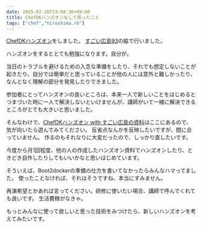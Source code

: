 ```yaml
---
date: 2015-02-26T23:04:36+09:00
title: ChefDKハンズオンをして思ったこと
tags: ["chef","hiroshima.rb"]
---
```


[ChefDKハンズオン](https://hiroshimarb.doorkeeper.jp/events/20979)をしました。
[すごい広島93](http://great-h.github.io/events/event-093.html)の脇で行いました。

ハンズオンをするととても勉強になります。自分が。

当日のトラブルを避けるための入念な準備をしたり、それでも想定しないことが起きたり、自分では簡単だと思っていることが他の人には意外と難しかったり、なんとなく理解の部分を発見したりできました。

参加者にとってハンズオンの良いところは、本来一人で新しいことをはじめるとつまづいた時に一人で解決しないといけませんが、講師がいて一緒に解決できるところがとても大きいと思いました。

そんなわけで、[ChefDKハンズオン with すごい広島の資料](http://qiita.com/eielh/items/adb173ffcd6389c12e36)はここにあるので、気が向いたら遊んでみてください。
反省点なんかを反映したいですが、間に合っていません。
作るのもそれなりに大変だったので、しっかり直したいです。

今度から月1回程度、他の人の作成したハンズオン資料でハンズオンしたり、ときどき自作したりしてもいいかなと思いはじめています。

そういえば、Boot2dockerの準備の仕方を書いてなかったらみんなハマってました。
使ったことなければ、それはそうですね、本当にすみません。

再演希望とかあれば言ってください。研修に使いたい場合、講師で呼んでくれても良いです。
生活費稼がなきゃ。

もっとみんなに使って欲しいと思った技術をみつけたら、新しいハンズオンを考えてみたいです。
